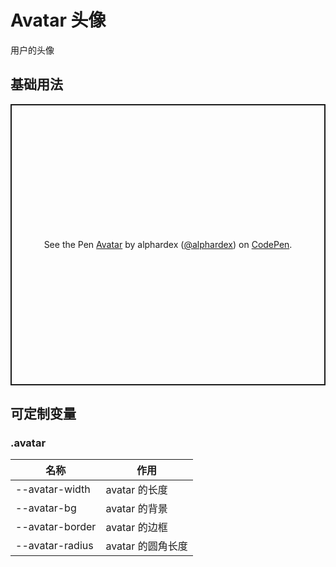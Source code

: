 # Avatar 头像

用户的头像

## 基础用法

<p class="codepen" data-height="450" data-theme-id="dark" data-default-tab="html,result" data-user="alphardex" data-slug-hash="poyeQPp" style="height: 450px; box-sizing: border-box; display: flex; align-items: center; justify-content: center; border: 2px solid; margin: 1em 0; padding: 1em;" data-pen-title="Avatar">
  <span>See the Pen <a href="https://codepen.io/alphardex/pen/poyeQPp">
  Avatar</a> by alphardex (<a href="https://codepen.io/alphardex">@alphardex</a>)
  on <a href="https://codepen.io">CodePen</a>.</span>
</p>
<script async src="https://static.codepen.io/assets/embed/ei.js"></script>

## 可定制变量

### .avatar

| 名称            | 作用              |
| --------------- | ----------------- |
| --avatar-width  | avatar 的长度     |
| --avatar-bg     | avatar 的背景     |
| --avatar-border | avatar 的边框     |
| --avatar-radius | avatar 的圆角长度 |
